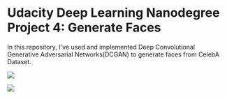 # Udacity Deep Learning Nanodegree Project 4: Generate Faces

In this repository, I've used and implemented Deep Convolutional Generative Adversarial Networks(DCGAN) to generate faces from CelebA Dataset.

![](https://github.com/meet-minimalist/Udacity-Deep-Leanring-Project-4-Generative-Adversarial-Networks/blob/master/Generated%20Digits.png)

![](https://github.com/meet-minimalist/Udacity-Deep-Leanring-Project-4-Generative-Adversarial-Networks/blob/master/Generated%20Faces.png)
